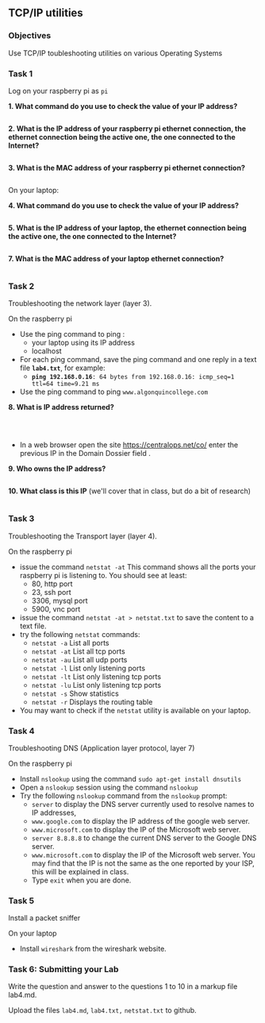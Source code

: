 ## TCP/IP utilities

### Objectives

Use TCP/IP toubleshooting utilities on various Operating Systems

### Task 1

Log on your raspberry pi as `pi`

**1. What command do you use to check the value of your IP address?**

```

```

**2. What is the IP address of your raspberry pi ethernet connection, the ethernet connection being the active one, the one connected to the Internet?**

```

```

**3. What is the MAC address of your raspberry pi ethernet connection?**

```

```

On your laptop:

**4. What command do you use to check the value of your IP address?**

```

```

**5. What is the IP address of your laptop, the ethernet connection being the active one, the one connected to the Internet?**

```

```

**7. What is the MAC address of your laptop ethernet connection?**

```

```



### Task 2

Troubleshooting the network layer (layer 3).

On the raspberry pi

- Use the ping command to ping :
  - your laptop using its IP address
  - localhost
- For each ping command, save the ping command and one reply in a text file **`lab4.txt`**, for example:
  - **`ping 192.168.0.16`**`: 64 bytes from 192.168.0.16: icmp_seq=1 ttl=64 time=9.21 ms`
- Use the ping command to ping `www.algonquincollege.com`

**8. What is IP address returned?**

​	

```

```



- In a web browser open the site https://centralops.net/co/ enter the previous IP in the Domain Dossier field .

**9. Who owns the IP address?**

```

```

**10. What class is this IP** (we'll cover that in class, but do a bit of research)

```

```



### Task 3

Troubleshooting the Transport layer (layer 4).

On the raspberry pi

- issue the command `netstat -at` This command shows all the ports your raspberry pi is listening to. You should see at least:
  - 80, http port
  - 23, ssh port
  - 3306, mysql port
  - 5900, vnc port
- issue the command `netstat -at > netstat.txt` to save the content to a text file.
- try the following `netstat` commands:
  - `netstat -a` List all ports
  - `netstat -at` List all tcp ports
  - `netstat -au` List all udp ports
  - `netstat -l` List only listening ports
  - `netstat -lt` List only listening tcp ports
  - `netstat -lu` List only listening tcp ports
  - `netstat -s` Show statistics
  - `netstat -r` Displays the routing table
- You may want to check if the `netstat` utility is available on your laptop.

### Task 4

Troubleshooting DNS (Application layer protocol, layer 7)

On the raspberry pi

- Install `nslookup` using the command `sudo apt-get install dnsutils`
- Open a `nslookup` session using the command `nslookup`
- Try the following `nslookup` command from the `nslookup` prompt:
  - `server` to display the DNS server currently used to resolve names to IP addresses,
  - `www.google.com` to display the IP address of the google web server.
  - `www.microsoft.com` to display the IP of the Microsoft web server.
  - `server 8.8.8.8` to change the current DNS server to the Google DNS server.
  - `www.microsoft.com` to display the IP of the Microsoft web server. You may find that the IP is not the same as the one reported by your ISP, this will be explained in class.
  - Type `exit` when you are done.

### Task 5

Install a packet sniffer

On your laptop

- Install `wireshark` from the wireshark website.



### Task 6: Submitting your Lab

Write the question and answer to the questions 1 to 10 in a markup file lab4.md.

Upload the files `lab4.md`, `lab4.txt,` `netstat.txt` to github.

 
